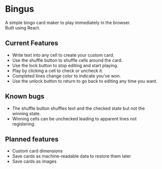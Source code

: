 # Bingus

A simple bingo card maker to play immediately in the browser.  
Built using React.

## Current Features
- Write text into any cell to create your custom card.  
- Use the shuffle button to shuffle cells around the card.  
- Use the lock button to stop editing and start playing.
- Play by clicking a cell to check or uncheck it.
- Completed lines change color to indicate you've won.
- Use the unlock button to return to go back to editing any time you want.

## Known bugs
- The shuffle button shuffles text and the checked state but not the winning state.
- Winning cells can be unchecked leading to apparent lines not registering.

## Planned features
- Custom card dimensions
- Save cards as machine-readable data to restore them later
- Save cards as images